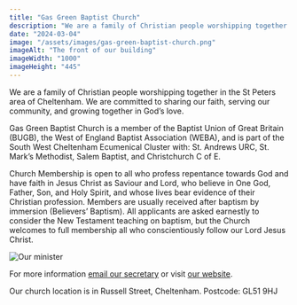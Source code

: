 ```yaml
---
title: "Gas Green Baptist Church"
description: "We are a family of Christian people worshipping together in the St Peters area of Cheltenham."
date: "2024-03-04"
image: "/assets/images/gas-green-baptist-church.png"
imageAlt: "The front of our building"
imageWidth: "1000"
imageHeight: "445"
---
```


We are a family of Christian people worshipping together in the St Peters area of Cheltenham. We are committed to sharing our faith, serving our community, and growing together in God’s love.

Gas Green Baptist Church is a member of the Baptist Union of Great Britain (BUGB), the West of England Baptist Association (WEBA), and is part of the South West Cheltenham Ecumenical Cluster with: St. Andrews URC, St. Mark’s Methodist, Salem Baptist, and Christchurch C of E.

Church Membership is open to all who profess repentance towards God and have faith in Jesus Christ as Saviour and Lord, who believe in One God, Father, Son, and Holy Spirit, and whose lives bear evidence of their Christian profession. Members are usually received after baptism by immersion (Believers’ Baptism). All applicants are asked earnestly to consider the New Testament teaching on baptism, but the Church welcomes to full membership all who conscientiously follow our Lord Jesus Christ.

![Our minister](/assets/images/gas-green-baptist-church-minister.png "Our minister - Iain Hoskins")

For more information [email our secretary](mailto:secretary@gasgreen.org.uk) or visit [our website](https://www.gasgreen.org.uk/).

Our church location is in Russell Street, Cheltenham. Postcode: GL51 9HJ